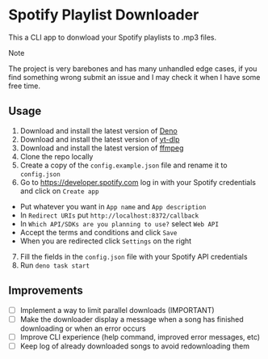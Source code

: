 # Spotify Playlist Downloader
This a CLI app to donwload your Spotify playlists to .mp3 files.

> [!NOTE]  
> The project is very barebones and has many unhandled edge cases, if you find something wrong submit an issue and I may check it when I have some free time.

## Usage
1. Download and install the latest version of [Deno](https://docs.deno.com/runtime/manual)
2. Download and install the latest version of [yt-dlp](https://github.com/yt-dlp/yt-dlp/releases/latest)
3. Download and install the latest version of [ffmpeg](https://ffmpeg.org/download.html)
4. Clone the repo locally
5. Create a copy of the `config.example.json` file and rename it to `config.json`
6. Go to https://developer.spotify.com log in with your Spotify credentials and click on `Create app`
  - Put whatever you want in `App name` and `App description` 
  - In `Redirect URIs` put `http://localhost:8372/callback`
  - In `Which API/SDKs are you planning to use?` select `Web API`
  - Accept the terms and conditions and click `Save`
  - When you are redirected click `Settings` on the right
7. Fill the fields in the `config.json` file with your Spotify API credentials
8. Run `deno task start`

## Improvements

- [ ] Implement a way to limit parallel downloads (IMPORTANT)
- [ ] Make the downloader display a message when a song has finished downloading or when an error occurs
- [ ] Improve CLI experience (help command, improved error messages, etc)
- [ ] Keep log of already downloaded songs to avoid redownloading them
